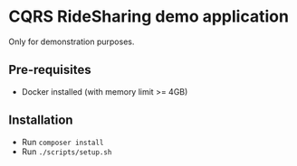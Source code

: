 # CQRS RideSharing demo application
Only for demonstration purposes.

## Pre-requisites

- Docker installed (with memory limit >= 4GB)

## Installation

- Run `composer install`
- Run `./scripts/setup.sh`
